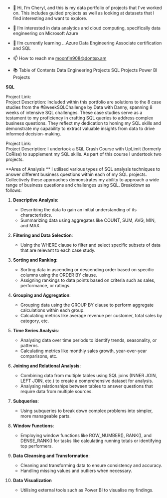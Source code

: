 - 👋 Hi, I’m Cheryl, and this is my data portfolio of projects that I've worked on.  This includes guided projects as well as looking at datasets that I find interesting and want to explore.
- 👀 I’m interested in data analytics and cloud computing, specifically data engineering on Microsoft Azure 
- 🌱 I’m currently learning ...Azure Data Engineering Associate certification and SQL
- 📫 How to reach me moonfin908@dontsp.am

- 📚 Table of Contents
      Data Engineering Projects
      SQL Projects
      Power BI Projects

**SQL**

Project Link:	
Project Description: Included within this portfolio are solutions to the 8 case studies from the #8weekSQLChallenge by Data with Danny, spanning 8 weeks of intensive SQL challenges. These case studies serve as a testament to my proficiency in crafting SQL queries to address complex business questions. They reflect my dedication to honing my SQL skills and demonstrate my capability to extract valuable insights from data to drive informed decision-making.

Project Link:	
Project Description: I undertook a SQL Crash Course with UpLimit (formerly CoRise) to supplement my SQL skills.  As part of this course I undertook two projects.  

**Area of Analysis **
I utilised various types of SQL analysis techniques to answer different business questions within each of my SQL projects. Collectively these approaches demonstrates my ability to approach a wide range of business questions and challenges using SQL. Breakdown as follows: 

1. **Descriptive Analysis**:
   - Describing the data to gain an initial understanding of its characteristics.
   - Summarizing data using aggregates like COUNT, SUM, AVG, MIN, and MAX.

2. **Filtering and Data Selection**:
   - Using the WHERE clause to filter and select specific subsets of data that are relevant to each case study.

3. **Sorting and Ranking**:
   - Sorting data in ascending or descending order based on specific columns using the ORDER BY clause.
   - Assigning rankings to data points based on criteria such as sales, performance, or ratings.

4. **Grouping and Aggregation**:
   - Grouping data using the GROUP BY clause to perform aggregate calculations within each group.
   - Calculating metrics like average revenue per customer, total sales by category, etc.

5. **Time Series Analysis**:
   - Analysing data over time periods to identify trends, seasonality, or patterns.
   - Calculating metrics like monthly sales growth, year-over-year comparisons, etc.

6. **Joining and Relational Analysis**:
   - Combining data from multiple tables using SQL joins (INNER JOIN, LEFT JOIN, etc.) to create a comprehensive dataset for analysis.
   - Analysing relationships between tables to answer questions that require data from multiple sources.

7. **Subqueries**:
   - Using subqueries to break down complex problems into simpler, more manageable parts.
  
8. **Window Functions**:
   - Employing window functions like ROW_NUMBER(), RANK(), and DENSE_RANK() for tasks like calculating running totals or identifying top performers.

9. **Data Cleansing and Transformation**:
    - Cleaning and transforming data to ensure consistency and accuracy.
    - Handling missing values and outliers when necessary.

10. **Data Visualization** 
    - Utilising external tools such as Power BI to visualise my findings.






<!---
MyLittleToy/MyLittleToy is a ✨ special ✨ repository because its `README.md` (this file) appears on your GitHub profile.
You can click the Preview link to take a look at your changes.
--->
